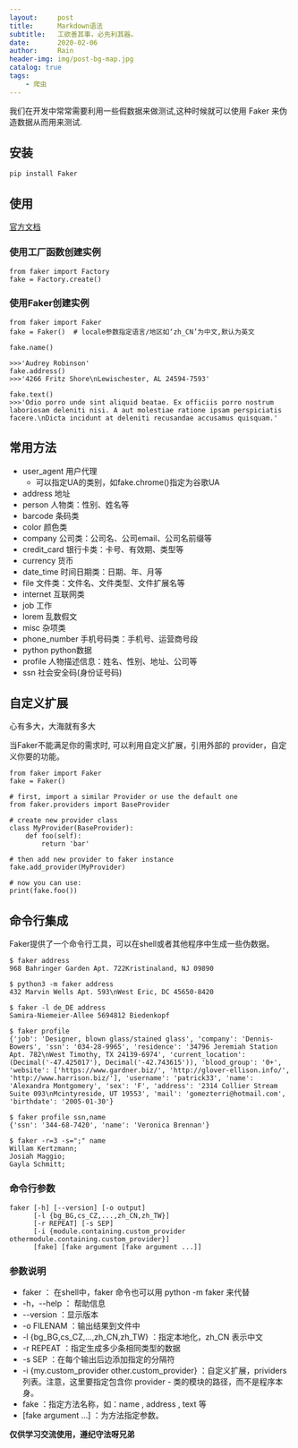 ```yaml
---
layout:     post
title:      Markdown语法
subtitle:   工欲善其事，必先利其器。
date:       2020-02-06
author:     Rain
header-img: img/post-bg-map.jpg
catalog: true
tags:
    - 爬虫
---
```



我们在开发中常常需要利用一些假数据来做测试,这种时候就可以使用 Faker 来伪造数据从而用来测试.

## 安装

```shell
pip install Faker

```

## 使用

[官方文档](https://faker.readthedocs.io/en/master/)

### 使用工厂函数创建实例


```python3
from faker import Factory
fake = Factory.create()
```


### 使用Faker创建实例

```python3
from faker import Faker
fake = Faker()  # locale参数指定语言/地区如‘zh_CN’为中文,默认为英文

fake.name()

>>>'Audrey Robinson'
fake.address()
>>>'4266 Fritz Shore\nLewischester, AL 24594-7593'

fake.text()
>>>'Odio porro unde sint aliquid beatae. Ex officiis porro nostrum laboriosam deleniti nisi. A aut molestiae ratione ipsam perspiciatis facere.\nDicta incidunt at deleniti recusandae accusamus quisquam.'
```


## 常用方法
+ user_agent 用户代理
    + 可以指定UA的类别，如fake.chrome()指定为谷歌UA
+ address 地址
+ person 人物类：性别、姓名等
+ barcode 条码类
+ color 颜色类
+ company 公司类：公司名、公司email、公司名前缀等
+ credit_card 银行卡类：卡号、有效期、类型等
+ currency 货币
+ date_time 时间日期类：日期、年、月等
+ file 文件类：文件名、文件类型、文件扩展名等
+ internet 互联网类
+ job 工作
+ lorem 乱数假文
+ misc 杂项类
+ phone_number 手机号码类：手机号、运营商号段
+ python python数据
+ profile 人物描述信息：姓名、性别、地址、公司等
+ ssn 社会安全码(身份证号码)


## 自定义扩展
心有多大，大海就有多大

当Faker不能满足你的需求时, 可以利用自定义扩展，引用外部的 provider，自定义你要的功能。

```python3
from faker import Faker
fake = Faker()

# first, import a similar Provider or use the default one
from faker.providers import BaseProvider

# create new provider class
class MyProvider(BaseProvider):
    def foo(self):
        return 'bar'

# then add new provider to faker instance
fake.add_provider(MyProvider)

# now you can use:
print(fake.foo())
```

## 命令行集成

Faker提供了一个命令行工具，可以在shell或者其他程序中生成一些伪数据。
```shell
$ faker address
968 Bahringer Garden Apt. 722Kristinaland, NJ 09890

$ python3 -m faker address
432 Marvin Wells Apt. 593\nWest Eric, DC 45650-8420

$ faker -l de_DE address
Samira-Niemeier-Allee 5694812 Biedenkopf

$ faker profile
{'job': 'Designer, blown glass/stained glass', 'company': 'Dennis-Bowers', 'ssn': '034-28-9965', 'residence': '34796 Jeremiah Station Apt. 782\nWest Timothy, TX 24139-6974', 'current_location': (Decimal('-47.425017'), Decimal('-42.743615')), 'blood_group': '0+', 'website': ['https://www.gardner.biz/', 'http://glover-ellison.info/', 'http://www.harrison.biz/'], 'username': 'patrick33', 'name': 'Alexandra Montgomery', 'sex': 'F', 'address': '2314 Collier Stream Suite 093\nMcintyreside, UT 19553', 'mail': 'gomezterri@hotmail.com', 'birthdate': '2005-01-30'}

$ faker profile ssn,name
{'ssn': '344-68-7420', 'name': 'Veronica Brennan'}

$ faker -r=3 -s=";" name
Willam Kertzmann;
Josiah Maggio;
Gayla Schmitt;
```

### 命令行参数
```shell
faker [-h] [--version] [-o output]
      [-l {bg_BG,cs_CZ,...,zh_CN,zh_TW}]
      [-r REPEAT] [-s SEP]
      [-i {module.containing.custom_provider othermodule.containing.custom_provider}]
      [fake] [fake argument [fake argument ...]]
```

### 参数说明
- faker ： 在shell中，faker 命令也可以用 python -m faker 来代替
- -h，--help ： 帮助信息
- --version ：显示版本
- -o FILENAM ：输出结果到文件中
- -l {bg_BG,cs_CZ,...,zh_CN,zh_TW} ：指定本地化，zh_CN 表示中文
- -r REPEAT ：指定生成多少条相同类型的数据
- -s SEP ：在每个输出后边添加指定的分隔符
- -i {my.custom_provider other.custom_provider} ：自定义扩展，prividers列表。注意，这里要指定包含你 provider - 类的模块的路径，而不是程序本身。
- fake ：指定方法名称，如：name , address , text 等
- [fake argument ...] ：为方法指定参数。

**仅供学习交流使用，遵纪守法呀兄弟**

